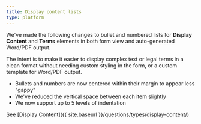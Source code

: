 ```yaml
---
title: Display content lists
type: platform
---
```


We've made the following changes to bullet and numbered lists for **Display Content** and **Terms** elements in both form view and auto-generated Word/PDF output.

The intent is to make it easier to display complex text or legal terms in a clean format without needing custom styling in the form, or a custom template for Word/PDF output.

* Bullets and numbers are now centered within their margin to appear less "gappy"
* We've reduced the vertical space between each item slightly
* We now support up to 5 levels of indentation

See [Display Content]({{ site.baseurl }}/questions/types/display-content/)